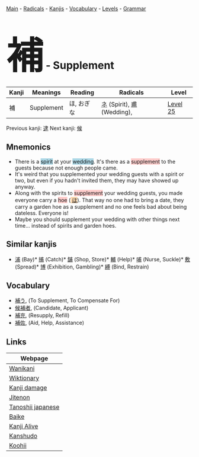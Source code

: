 <style> bigfont {font-size: 100px}</style>
[Main](../README.md) -
[Radicals](../radicals.md) -
[Kanjis](../kanjis.md) -
[Vocabulary](../vocabulary.md) -
[Levels](../levels.md) -
[Grammar](../grammar.md)
# <bigfont> 補</bigfont> - Supplement 

| Kanji | Meanings | Reading | Radicals | Level |
| --- | --- | --- | --- | --- |
| 補 | Supplement | ほ, おぎな | [ネ](../radicals/ネ.md) (Spirit), [甫](../radicals/甫.md) (Wedding),  | [Level 25](../levels/wk_level25.md) |

Previous kanji: [逮](逮.md) Next kanji: [候](候.md) 

## Mnemonics
 * There is a <span style="background-color:#ADD8E6"> spirit</span> at your <span style="background-color:#ADD8E6"> wedding</span>. It's there as a <span style="background-color:#ffcccb"> supplement</span> to the guests because not enough people came.
* It's weird that you supplemented your wedding guests with a spirit or two, but even if you hadn't invited them, they may have showed up anyway.
* Along with the spirits to <span style="background-color:#ffcccb"> supplement</span> your wedding guests, you made everyone carry a <span style="background-color:#ffcccb"> hoe</span> (<span style="background-color:#fed8b1"> [ほ](https://jisho.org/search/ほ)</span>). That way no one had to bring a date, they carry a garden hoe as a supplement and no one feels bad about being dateless. Everyone is!
* Maybe you should supplement your wedding with other things next time... instead of spirits and garden hoes.


## Similar kanjis
 * [浦](浦.md) (Bay)* [捕](捕.md) (Catch)* [舗](舗.md) (Shop, Store)* [輔](輔.md) (Help)* [哺](哺.md) (Nurse, Suckle)* [敷](敷.md) (Spread)* [博](博.md) (Exhibition, Gambling)* [縛](縛.md) (Bind, Restrain)


## Vocabulary
 * [補う](../vocabulary/補.md), (To Supplement, To Compensate For)
* [候補者](../vocabulary/補.md), (Candidate, Applicant)
* [補充](../vocabulary/補.md), (Resupply, Refill)
* [補佐](../vocabulary/補.md), (Aid, Help, Assistance)



## Links 

| Webpage |
| --- |
| [Wanikani          ](https://www.wanikani.com/kanji/補) |
| [Wiktionary        ](https://en.wiktionary.org/wiki/補) |
| [Kanji damage      ](http://www.kanjidamage.com/kanji/search?utf8=✓&q=補) |
| [Jitenon           ](https://jitenon.com/kanji/補) |
| [Tanoshii japanese ](https://www.tanoshiijapanese.com/dictionary/kanji.cfm?k=補) |
| [Baike             ](https://baike.baidu.com/item/補) |
| [Kanji Alive       ](https://app.kanjialive.com/補) |
| [Kanshudo          ](https://www.kanshudo.com/searchmn?q=補) |
| [Koohii            ](https://kanji.koohii.com/study/kanji/補) |

